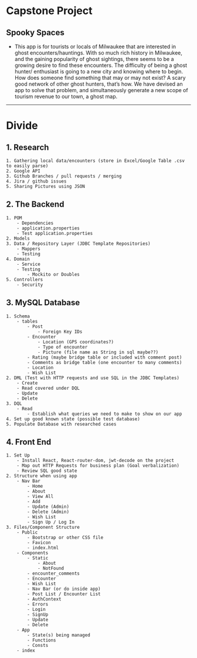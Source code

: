 # Capstone Project 
## Spooky Spaces 

   * This app is for tourists or locals of Milwaukee that are interested in ghost encounters/hauntings. With so much rich history in Milwaukee, and the gaining popularity of ghost sightings, there seems to be a growing desire to find these encounters. The difficulty of being a ghost hunter/ enthusiast is going to a new city and knowing where to begin. How does someone find something that may or may not exist? A scary good network of other ghost hunters, that’s how.  We have devised an app to solve that problem, and simultaneously generate a new scope of tourism revenue to our town, a ghost map.

---

# Divide 

## 1. Research
    1. Gathering local data/encounters (store in Excel/Google Table .csv to easily parse)
    2. Google API 
    3. Github Branches / pull requests / merging 
    4. Jira / github issues
    5. Sharing Pictures using JSON

## 2. The Backend 
    1. POM 
        - Dependencies 
        - application.properties
        - Test application.properties
    2. Models
    3. Data / Repository Layer (JDBC Template Repositories)
        - Mappers
        - Testing
    4. Domain
        - Service 
        - Testing 
            - Mockito or Doubles 
    5. Controllers
        - Security 

## 3. MySQL Database 
    1. Schema
        - tables
            - Post
                - Foreign Key IDs
            - Encounter
                - Location (GPS coordinates?)
                - Type of encounter
                - Picture (file name as String in sql maybe??)
            - Rating (maybe bridge table or included with comment post)
            - Comments as bridge table (one encounter to many comments)
            - Location 
            - Wish List
    2. DML (Test with HTTP requests and use SQL in the JDBC Templates)
        - Create
        - Read covered under DQL
        - Update
        - Delete 
    3. DQL 
        - Read
            - Establish what queries we need to make to show on our app
    4. Set up good known state (possible test database)
    5. Populate Database with researched cases 

## 4. Front End 
    1. Set Up
        - Install React, React-router-dom, jwt-decode on the project
        - Map out HTTP Requests for business plan (Goal verbalization)
        - Review SQL good state
    2. Structure when using app
        - Nav Bar
            - Home
            - About
            - View All
            - Add 
            - Update (Admin)
            - Delete (Admin)
            - Wish List
            - Sign Up / Log In
    3. Files/Component Structure
        - Public
            - Bootstrap or other CSS file
            - Favicon 
            - index.html
        - Components
            - Static 
                - About
                - NotFound           
            - encounter_comments 
            - Encounter
            - Wish List
            - Nav Bar (or do inside app)
            - Post List / Encounter List 
            - AuthContext
            - Errors
            - Login
            - SignUp
            - Update
            - Delete 
        - App
            - State(s) being managed
            - Functions 
            - Consts 
        - index

    
